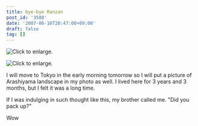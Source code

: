 ```yaml
---
title: bye-bye Ranzan
post_id: '3588'
date: '2007-06-16T20:47:00+09:00'
draft: false
tag: []
---
```


![Click to enlarge.](/image/mixi/2007/467856360_113_s.jpg)

![Click to enlarge.](/image/mixi/2007/467856360_97_s.jpg)

I will move to Tokyo in the early morning tomorrow so I will put a picture of Arashiyama landscape in my photo as well. I lived here for 3 years and 3 months, but I felt it was a long time.

If I was indulging in such thought like this, my brother called me. "Did you pack up?"

Wow